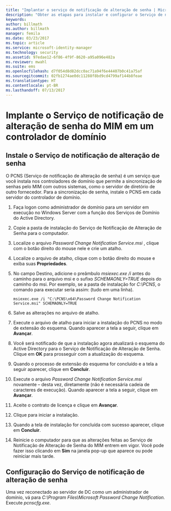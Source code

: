 ```yaml
---
title: "Implantar o serviço de notificação de alteração de senha | Microsoft Docs"
description: "Obter as etapas para instalar e configurar o Serviço de notificação de alteração de senha do MIM em seu controlador de domínio."
keywords: 
author: billmath
ms.author: billmath
manager: femila
ms.date: 03/23/2017
ms.topic: article
ms.service: microsoft-identity-manager
ms.technology: security
ms.assetid: 97edae12-6f86-4f9f-8620-a95a096e482a
ms.reviewer: mwahl
ms.suite: ems
ms.openlocfilehash: d7f054d8d82dcc0ac71a94f6e44407b0c41a75af
ms.sourcegitcommit: 02fb1274ae0dc11288f8bd9cd4799af144b8feae
ms.translationtype: HT
ms.contentlocale: pt-BR
ms.lasthandoff: 07/13/2017
---
```

# Implante o Serviço de notificação de alteração de senha do MIM em um controlador de domínio
<a id="deploy-the-mim-password-change-notification-service-on-a-domain-controller" class="xliff"></a>

## Instale o Serviço de notificação de alteração de senha
<a id="install-the-password-change-notification-service" class="xliff"></a>
O PCNS (Serviço de notificação de alteração de senha) é um serviço que você instala nos controladores de domínio que permite a sincronização de senhas pelo MIM com outros sistemas, como o servidor de diretório de outro fornecedor. Para a sincronização de senha, instale o PCNS em cada servidor do controlador de domínio.

1.  Faça logon como administrador de domínio para um servidor em execução no Windows Server com a função dos Serviços de Domínio do Active Directory.

2.  Copie a pasta de instalação do Serviço de Notificação de Alteração de Senha para o computador.

3.  Localize o arquivo *Password Change Notification Service.msi* , clique com o botão direito do mouse nele e crie um atalho.

4.  Localize o arquivo de atalho, clique com o botão direito do mouse e exiba suas **Propriedades**.

5.  No campo Destino, adicione o preâmbulo *msiexec.exe /i* antes do caminho para o arquivo msi e o sufixo *SCHEMAONLY=TRUE* depois do caminho do msi. Por exemplo, se a pasta de instalação for *C:\PCNS*, o comando para executar seria assim: (tudo em uma linha).

    ```
    msiexec.exe /i "C:\PCNS\x64\Password Change Notification Service.msi" SCHEMAONLY=TRUE
    ```

6.  Salve as alterações no arquivo de atalho.

7.  Execute o arquivo de atalho para iniciar a instalação do PCNS no modo de extensão do esquema. Quando aparecer a tela a seguir, clique em **Avançar**.

8.  Você será notificado de que a instalação agora atualizará o esquema do Active Directory para o Serviço de Notificação de Alteração de Senha. Clique em **OK** para prosseguir com a atualização do esquema.

9. Quando o processo de extensão do esquema for concluído e a tela a seguir aparecer, clique em **Concluir**.

10. Execute o arquivo *Password Change Notification Service.msi* novamente – desta vez, diretamente (não é necessária cadeia de caracteres de execução).  Quando aparecer a tela a seguir, clique em **Avançar**.

11. Aceite o contrato de licença e clique em **Avançar**.

12. Clique para iniciar a instalação.

13. Quando a tela de instalação for concluída com sucesso aparecer, clique em **Concluir**.

14. Reinicie o computador para que as alterações feitas ao Serviço de Notificação de Alteração de Senha do MIM entrem em vigor. Você pode fazer isso clicando em **Sim** na janela pop-up que aparece ou pode reiniciar mais tarde.

## Configuração do Serviço de notificação de alteração de senha
<a id="configuring-the-password-change-notification-service" class="xliff"></a>
Uma vez reconectado ao servidor de DC como um administrador de domínio, vá para *C:\Program Files\Microsoft Password Change Notification.* Execute *pcnscfg.exe*.
